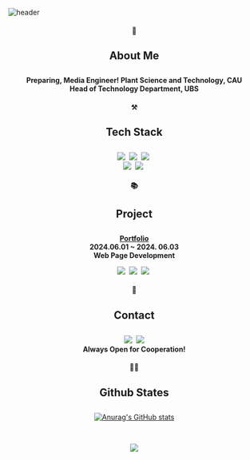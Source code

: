 ![header](https://capsule-render.vercel.app/api?type=waving&height=250&color=E3A6AE&text=I'M%20SEORYEONG!&fontAlign=50&fontAlignY=44&fontColor=FFFFFF)

<h4 align="center">🌱</h4>
<h4 align="center" style="font-size: 1.5em;">About Me</h4>
<p align="center">
    <b>
    <span>Preparing, Media Engineer!</span>
    <span>Plant Science and Technology, CAU</span><br>
    <span>Head of Technology Department, UBS</span>
    </b>
</p>
<h4 align="center">⚒</h4>
<h4 align="center" style="font-size: 1.5em;">Tech Stack</h4>

<p align="center">
    <img src="https://img.shields.io/badge/HTML5-1572B6?style=flat-square&logo=css3&logoColor=white"/></a>&nbsp 
    <img src="https://img.shields.io/badge/CSS3-1572B6?style=flat-square&logo=css3&logoColor=white"/></a>&nbsp 
    <img src="https://img.shields.io/badge/Javascript-ffb13b?style=flat-square&logo=javascript&logoColor=white"/></a>&nbsp 
    <br>
    <img src="https://img.shields.io/badge/C++-00599C?style=flat-square&logo=C%2B%2B&logoColor=white"/></a>&nbsp 
    <img src="https://img.shields.io/badge/Python-3766AB?style=flat-square&logo=Python&logoColor=white"/></a>&nbsp 
</p>
<h4 align="center">📚</h4>
<h4 align="center" style="font-size: 1.5em;">Project</h4>
<p align="center">
    <b><span><a href="http://wojaeloversclub.dothome.co.kr/" target="_blank">Portfolio</a></span></b><br>
    <b><span>2024.06.01 ~ 2024. 06.03</b><br>
    <b><span>Web Page Development</b><br>
</p>
<p align="center">
    <img src="https://img.shields.io/badge/HTML5-1572B6?style=flat-square&logo=css3&logoColor=white"/></a>&nbsp
        <img src="https://img.shields.io/badge/CSS3-1572B6?style=flat-square&logo=css3&logoColor=white"/></a>&nbsp
        <img src="https://img.shields.io/badge/Javascript-ffb13b?style=flat-square&logo=javascript&logoColor=white"/></a>&nbsp 
</p>
<h4 align="center">📨</h4>
<h4 align="center" style="font-size: 1.5em;">Contact</h4>
<p align="center">
  <a href="https://www.instagram.com/se0rye0ng/"><img src="https://img.shields.io/badge/Instagram-E4405F?style=flat-square&logo=Instagram&logoColor=white&link=https://www.instagram.com/hye_inisfree/"/></a>&nbsp
    <a href="mailto:tjfud021030@gmail.com"><img src="https://img.shields.io/badge/Gmail-d14836?style=flat-square&logo=Gmail&logoColor=white&link=tjfud021030@gmail.com"/></a><br>
    <b><span>Always Open for Cooperation!</span></b>
</p>
<div align="center">    
<h4 align="center">👩‍💻</h4>
<h4 align="center" style="font-size: 1.5em;">Github States</h4>
    
<div align="center">
    
[![Anurag's GitHub stats](https://github-readme-stats.vercel.app/api?username=se0rye0ng&hide_title=true&show_icons=true&include_all_commits=true&disable_animations=true&theme=vue)](https://github.com/anuraghazra/github-readme-stats)
</div>

<br>
<p align="center">
  <a href="https://hits.seeyoufarm.com"><img src="https://hits.seeyoufarm.com/api/count/incr/badge.svg?url=https%3A%2F%2Fgithub.com%2Fhyeinisfree&count_bg=%2341B883&count_bg=%23F5A2A2&title_bg=%23CDC2C2&icon=github.svg&icon_color=F5A2A2&title=hits&edge_flat=false"/></a>
</p>

